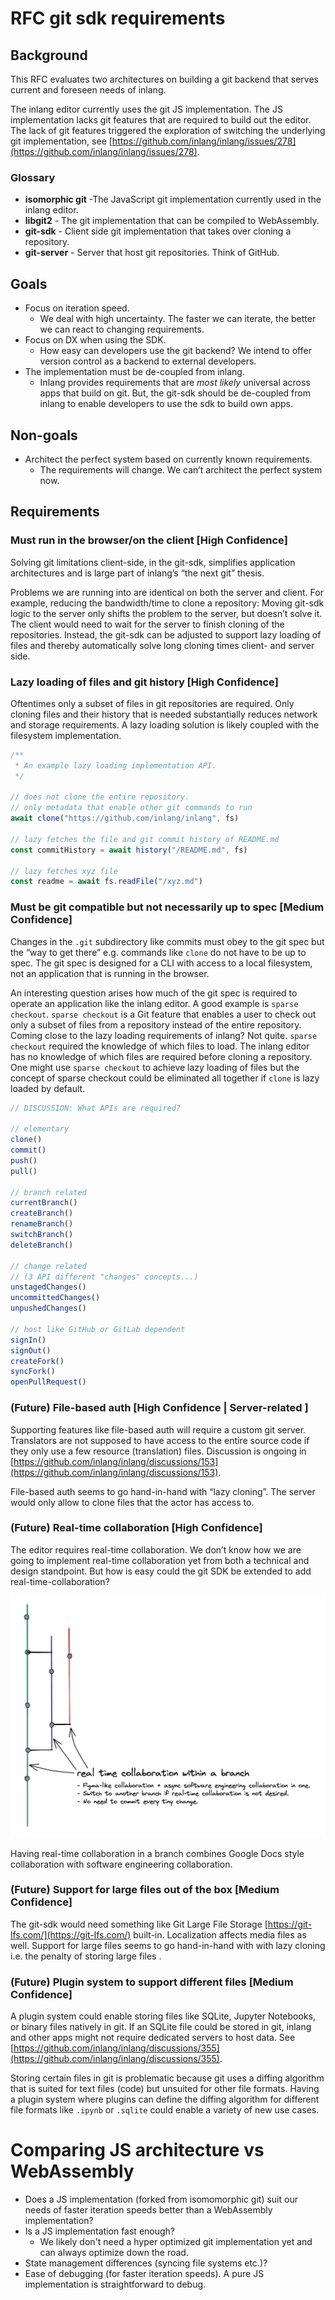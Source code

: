 # RFC git sdk requirements

## Background

This RFC evaluates two architectures on building a git backend that serves current and foreseen needs of inlang.

The inlang editor currently uses the git JS implementation. The JS implementation lacks git features that are required to build out the editor. The lack of git features triggered the exploration of switching the underlying git implementation, see [https://github.com/inlang/inlang/issues/278](https://github.com/inlang/inlang/issues/278).

### Glossary

- **isomorphic git** -The JavaScript git implementation currently used in the inlang editor.
- **libgit2** - The git implementation that can be compiled to WebAssembly.
- **git-sdk** - Client side git implementation that takes over cloning a repository.
- **git-server** - Server that host git repositories. Think of GitHub.

## Goals

- Focus on iteration speed.
  - We deal with high uncertainty. The faster we can iterate, the better we can react to changing requirements.
- Focus on DX when using the SDK.
  - How easy can developers use the git backend? We intend to offer version control as a backend to external developers.
- The implementation must be de-coupled from inlang. 
  - Inlang provides requirements that are _most likely_ universal across apps that build on git. But, the git-sdk should be de-coupled from inlang to enable      developers to use the sdk to build own apps. 

## Non-goals

- Architect the perfect system based on currently known requirements.
  - The requirements will change. We can’t architect the perfect system now.

## Requirements

### Must run in the browser/on the client [High Confidence]

Solving git limitations client-side, in the git-sdk, simplifies application architectures and is large part of inlang’s “the next git” thesis.

Problems we are running into are identical on both the server and client. For example, reducing the bandwidth/time to clone a repository: Moving git-sdk logic to the server only shifts the problem to the server, but doesn’t solve it. The client would need to wait for the server to finish cloning of the repositories. Instead, the git-sdk can be adjusted to support lazy loading of files and thereby automatically solve long cloning times client- and server side.

### Lazy loading of files and git history [High Confidence]

Oftentimes only a subset of files in git repositories are required. Only cloning files and their history that is needed substantially reduces network and storage requirements. A lazy loading solution is likely coupled with the filesystem implementation.

```jsx
/**
 * An example lazy loading implementation API.
 */

// does not clone the entire repository.
// only metadata that enable other git commands to run
await clone("https://github.com/inlang/inlang", fs)

// lazy fetches the file and git commit history of README.md
const commitHistory = await history("/README.md", fs)

// lazy fetches xyz file
const readme = await fs.readFile("/xyz.md")
```

### Must be git compatible but not necessarily up to spec [Medium Confidence]

Changes in the `.git` subdirectory like commits must obey to the git spec but the “way to get there” e.g. commands like `clone` do not have to be up to spec. The git spec is designed for a CLI with access to a local filesystem, not an application that is running in the browser.

An interesting question arises how much of the git spec is required to operate an application like the inlang editor. A good example is `sparse checkout`. `sparse checkout` is a Git feature that enables a user to check out only a subset of files from a repository instead of the entire repository. Coming close to the lazy loading requirements of inlang? Not quite. `sparse checkout` required the knowledge of which files to load. The inlang editor has no knowledge of which files are required before cloning a repository. One might use `sparse checkout` to achieve lazy loading of files but the concept of sparse checkout could be eliminated all together if `clone` is lazy loaded by default.

```jsx
// DISCUSSION: What APIs are required?

// elementary
clone()
commit()
push()
pull()

// branch related
currentBranch()
createBranch()
renameBranch()
switchBranch()
deleteBranch()

// change related
// (3 API different "changes" concepts...)
unstagedChanges()
uncommittedChanges()
unpushedChanges()

// host like GitHub or GitLab dependent
signIn()
signOut()
createFork()
syncFork()
openPullRequest()
```

### (Future) File-based auth [High Confidence | Server-related ]

Supporting features like file-based auth will require a custom git server. Translators are not supposed to have access to the entire source code if they only use a few resource (translation) files. Discussion is ongoing in [https://github.com/inlang/inlang/discussions/153](https://github.com/inlang/inlang/discussions/153).

File-based auth seems to go hand-in-hand with “lazy cloning”. The server would only allow to clone files that the actor has access to.

### (Future) Real-time collaboration [High Confidence]

The editor requires real-time collaboration. We don’t know how we are going to implement real-time collaboration yet from both a technical and design standpoint. But how is easy could the git SDK be extended to add real-time-collaboration?

![Having real-time collaboration in a branch combines Google Docs style collaboration with software engineering collaboration.](./real-time-collaboration.png)

Having real-time collaboration in a branch combines Google Docs style collaboration with software engineering collaboration.

### (Future) Support for large files out of the box [Medium Confidence]

The git-sdk would need something like Git Large File Storage [https://git-lfs.com/](https://git-lfs.com/) built-in. Localization affects media files as well. Support for large files seems to go hand-in-hand with with lazy cloning i.e. the penalty of storing large files .

### (Future) Plugin system to support different files [Medium Confidence]

A plugin system could enable storing files like SQLite, Jupyter Notebooks, or binary files natively in git. If an SQLite file could be stored in git, inlang and other apps might not require dedicated servers to host data. See [https://github.com/inlang/inlang/discussions/355](https://github.com/inlang/inlang/discussions/355).

Storing certain files in git is problematic because git uses a diffing algorithm that is suited for text files (code) but unsuited for other file formats. Having a plugin system where plugins can define the diffing algorithm for different file formats like `.ipynb` or `.sqlite` could enable a variety of new use cases.

# Comparing JS architecture vs WebAssembly

- Does a JS implementation (forked from isomomorphic git) suit our needs of faster iteration speeds better than a WebAssembly implementation?
- Is a JS implementation fast enough?
  - We likely don't need a hyper optimized git implementation yet and can always optimize down the road. 
- State management differences (syncing file systems etc.)?
- Ease of debugging (for faster iteration speeds). A pure JS implementation is straightforward to debug.
